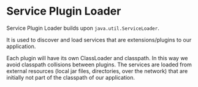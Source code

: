 # Service Plugin Loader

Service Plugin Loader builds upon `java.util.ServiceLoader`.

It is used to discover and load services that are extensions/plugins to our application.

Each plugin will have its own ClassLoader and classpath. In this way we avoid classpath collisions between
plugins. The services are loaded from external resources (local jar files, directories, over the network) that are initially not
part of the classpath of our application.

